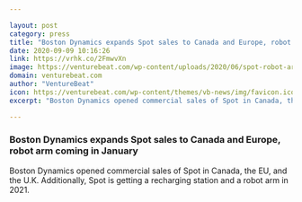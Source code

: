 ```yaml
---

layout: post
category: press
title: "Boston Dynamics expands Spot sales to Canada and Europe, robot arm coming in January"
date: 2020-09-09 10:16:26
link: https://vrhk.co/2FmwvXn
image: https://venturebeat.com/wp-content/uploads/2020/06/spot-robot-arm-at-home.png?w=1200&strip=all
domain: venturebeat.com
author: "VentureBeat"
icon: https://venturebeat.com/wp-content/themes/vb-news/img/favicon.ico
excerpt: "Boston Dynamics opened commercial sales of Spot in Canada, the EU, and the U.K. Additionally, Spot is getting a recharging station and a robot arm in 2021."

---
```


### Boston Dynamics expands Spot sales to Canada and Europe, robot arm coming in January

Boston Dynamics opened commercial sales of Spot in Canada, the EU, and the U.K. Additionally, Spot is getting a recharging station and a robot arm in 2021.